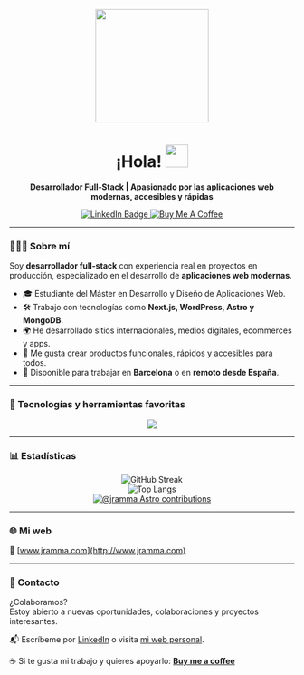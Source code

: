 <p align="center">
  <img src="https://media.giphy.com/media/f3iwJFOVOwuy7K6FFw/giphy.gif" width="200"/>
</p>

<h1 align="center">¡Hola! <img src="https://media.giphy.com/media/hvRJCLFzcasrR4ia7z/giphy.gif" width="40"></h1>

<p align="center">
  <strong>Desarrollador Full-Stack | Apasionado por las aplicaciones web modernas, accesibles y rápidas</strong>
</p>

<p align="center">
  <a href="https://www.linkedin.com/in/jramma">
    <img src="https://img.shields.io/badge/LinkedIn-blue?style=for-the-badge&logo=linkedin&logoColor=white" alt="LinkedIn Badge">
  </a>
  <a href="https://buymeacoffee.com/jramma">
    <img src="https://img.shields.io/badge/Buy%20me%20a%20coffee-%23FFDD00?style=for-the-badge&logo=buy-me-a-coffee&logoColor=black" alt="Buy Me A Coffee">
  </a>
</p>

---

### 👨🏻‍💻 Sobre mí

Soy **desarrollador full-stack** con experiencia real en proyectos en producción, especializado en el desarrollo de **aplicaciones web modernas**.

- 🎓 Estudiante del Máster en Desarrollo y Diseño de Aplicaciones Web.
- 🛠️ Trabajo con tecnologías como **Next.js, WordPress, Astro y MongoDB**.
- 🌍 He desarrollado sitios internacionales, medios digitales, ecommerces y apps.
- 🚀 Me gusta crear productos funcionales, rápidos y accesibles para todos.
- 📍 Disponible para trabajar en **Barcelona** o en **remoto desde España**.

---

### 🧰 Tecnologías y herramientas favoritas

<p align="center">
  <a href="https://skillicons.dev">
    <img src="https://skillicons.dev/icons?i=java,ts,js,php,html,css,react,angular,nodejs,nextjs,astro,laravel,wordpress,mongodb,mysql,vscode,vim,git,bun,figma,postman,linux" />
  </a>
</p>

---

### 📊 Estadísticas

<p align="center">
  <img src="http://github-readme-streak-stats.herokuapp.com?user=jramma&theme=dark&background=000000" alt="GitHub Streak"/>
  <br/>
  <img src="https://github-readme-stats.vercel.app/api/top-langs/?username=jramma&layout=compact&theme=vision-friendly-dark" alt="Top Langs"/>
  <br/>
  <a href="https://astro.badg.es/contributor/jramma/">
    <img src="https://astro.badg.es/v2/contributor/jramma.svg" alt="@jramma Astro contributions"/>
  </a>
</p>

---

### 🌐 Mi web

📎 [www.jramma.com](http://www.jramma.com)

---

### 🤝 Contacto

¿Colaboramos?  
Estoy abierto a nuevas oportunidades, colaboraciones y proyectos interesantes.

📬 Escríbeme por [LinkedIn](https://www.linkedin.com/in/jramma/) o visita [mi web personal](http://www.jramma.com).

☕ Si te gusta mi trabajo y quieres apoyarlo: [**Buy me a coffee**](https://buymeacoffee.com/jramma)
